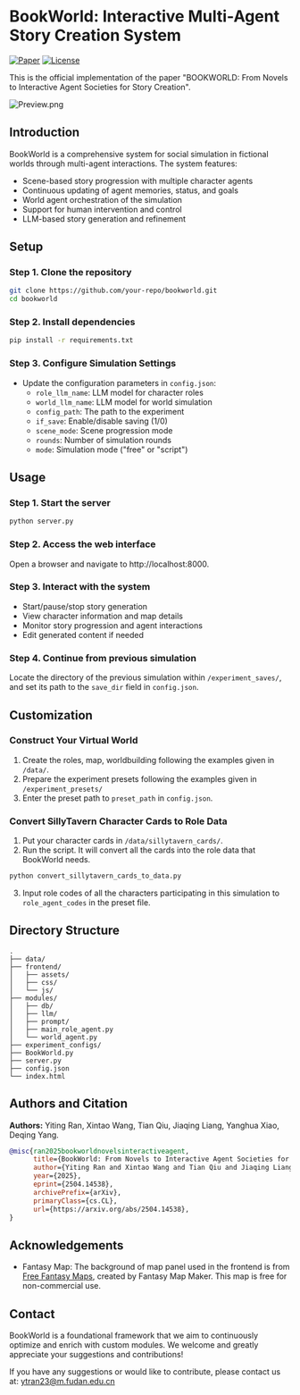 # BookWorld: Interactive Multi-Agent Story Creation System


[![Paper](https://img.shields.io/badge/Paper-PDF-red)](https://arxiv.org/abs/2406.18921)
[![License](https://img.shields.io/badge/License-Apache_2.0-blue.svg)](https://opensource.org/licenses/Apache-2.0)

This is the official implementation of the paper "BOOKWORLD: From Novels to Interactive Agent Societies for Story Creation".

![Preview.png](<https://media-hosting.imagekit.io/aed3adc716b44f02/Preview.png?Expires=1838986564&Key-Pair-Id=K2ZIVPTIP2VGHC&Signature=hVKzeh01rBkZrMTu9pWeT6jCGspHZtnkbrwIF9Uq9JZbodFn5OmFXoBKN8CxRauJTtYXEn1nfnLUY7OyK54FE5H5sMNtgR7-lnTlNZJW~c35lJShz2mGDw-NOgo~FRXEEkQvo3CZa1SjEYdakbIbaUo41KBTiIJ5dvWSETDYKHGYTljUMtRlo1-bV2BxMjLaAVwLev8qsPoUtGQcgO6DTzfNwc15abXE7ZwVRVSFQMrX5rWH4VtlYOIIpxM~HUnv630khvmBki9Db6P2WTaimvx~nmb8pCvhdZZRr8BwCo16OlL9RDNoFJMDIr5O6-F21eqmvkI97BIbhIUhpphwaQ__>)

## Introduction

BookWorld is a comprehensive system for social simulation in fictional worlds through multi-agent interactions. The system features:

- Scene-based story progression with multiple character agents
- Continuous updating of agent memories, status, and goals
- World agent orchestration of the simulation
- Support for human intervention and control
- LLM-based story generation and refinement

## Setup

### Step 1. Clone the repository
```bash
git clone https://github.com/your-repo/bookworld.git
cd bookworld
```

### Step 2. Install dependencies
```bash
pip install -r requirements.txt
```

### Step 3. Configure Simulation Settings
- Update the configuration parameters in `config.json`:
  - `role_llm_name`: LLM model for character roles
  - `world_llm_name`: LLM model for world simulation
  - `config_path`: The path to the experiment
  - `if_save`: Enable/disable saving (1/0)
  - `scene_mode`: Scene progression mode
  - `rounds`: Number of simulation rounds
  - `mode`: Simulation mode ("free" or "script")

## Usage

### Step 1. Start the server
```bash
python server.py
```

### Step 2. Access the web interface
Open a browser and navigate to http://localhost:8000.

### Step 3. Interact with the system
- Start/pause/stop story generation
- View character information and map details
- Monitor story progression and agent interactions
- Edit generated content if needed

### Step 4. Continue from previous simulation
Locate the directory of the previous simulation within `/experiment_saves/`, and set its path to the `save_dir` field in `config.json`.

## Customization
### Construct Your Virtual World
1. Create the roles, map, worldbuilding following the examples given in `/data/`.
2. Prepare the experiment presets following the examples given in `/experiment_presets/`
3. Enter the preset path to `preset_path` in `config.json`.

### Convert SillyTavern Character Cards to Role Data
1. Put your character cards in `/data/sillytavern_cards/`.
2. Run the script. It will convert all the cards into the role data that BookWorld needs.
```bash
python convert_sillytavern_cards_to_data.py
```
3. Input role codes of all the characters participating in this simulation to `role_agent_codes` in the preset file.

## Directory Structure

```
.
├── data/
├── frontend/
│   ├── assets/
│   ├── css/
│   └── js/
├── modules/
│   ├── db/
│   ├── llm/
│   ├── prompt/
│   ├── main_role_agent.py
│   └── world_agent.py
├── experiment_configs/
├── BookWorld.py
├── server.py
├── config.json
└── index.html
```


## Authors and Citation
**Authors:** Yiting Ran, Xintao Wang, Tian Qiu,
Jiaqing Liang, Yanghua Xiao, Deqing Yang.

```bibtex
@misc{ran2025bookworldnovelsinteractiveagent,
      title={BookWorld: From Novels to Interactive Agent Societies for Creative Story Generation}, 
      author={Yiting Ran and Xintao Wang and Tian Qiu and Jiaqing Liang and Yanghua Xiao and Deqing Yang},
      year={2025},
      eprint={2504.14538},
      archivePrefix={arXiv},
      primaryClass={cs.CL},
      url={https://arxiv.org/abs/2504.14538}, 
}
```


##  Acknowledgements

- Fantasy Map: The background of map panel used in the frontend is from [Free Fantasy Maps](https://freefantasymaps.org/epic-world-cinematic-landscapes/), created by Fantasy Map Maker. This map is free for non-commercial use.

## Contact

BookWorld is a foundational framework that we aim to continuously optimize and enrich with custom modules. We welcome and greatly appreciate your suggestions and contributions!

If you have any suggestions or would like to contribute, please contact us at: ytran23@m.fudan.edu.cn

